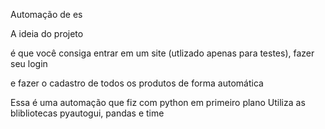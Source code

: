 Automação de es

A ideia do projeto

é que você consiga entrar em um site (utlizado apenas para testes), fazer seu login

e fazer
o cadastro de todos os produtos de forma automática

Essa é uma automação que fiz com python em primeiro plano
Utiliza as blibliotecas pyautogui, pandas e time

